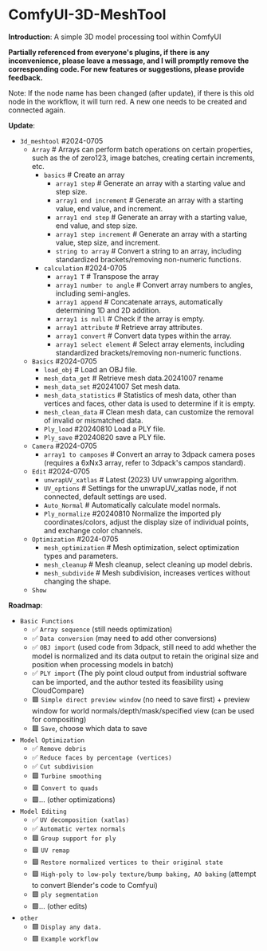 # ComfyUI-3D-MeshTool

**Introduction**:
A simple 3D model processing tool within ComfyUI

**Partially referenced from everyone's plugins, if there is any inconvenience, please leave a message, and I will promptly remove the corresponding code.
For new features or suggestions, please provide feedback.**

Note: If the node name has been changed (after update), if there is this old node in the workflow, it will turn red. A new one needs to be created and connected again.

**Update**:
- `3d_meshtool` #2024-0705
    - `Array`  # Arrays can perform batch operations on certain properties, such as the of zero123, image batches, creating certain increments, etc.
        - `basics`  # Create an array
            - `array1 step`  # Generate an array with a starting value and step size.
            - `array1 end increment`  # Generate an array with a starting value, end value, and increment.
            - `array1 end step`  # Generate an array with a starting value, end value, and step size.
            - `array1 step increment`  # Generate an array with a starting value, step size, and increment.
            - `string to array`  # Convert a string to an array, including standardized brackets/removing non-numeric functions.
        - `calculation` #2024-0705
            - `array1 T`  # Transpose the array
            - `array1 number to angle`  # Convert array numbers to angles, including semi-angles.
            - `array1 append`  # Concatenate arrays, automatically determining 1D and 2D addition.
            - `array1 is null`  # Check if the array is empty.
            - `array1 attribute`  # Retrieve array attributes.
            - `array1 convert`  # Convert data types within the array.
            - `array1 select element`  # Select array elements, including standardized brackets/removing non-numeric functions.
    - `Basics` #2024-0705
        - `load_obj`  # Load an OBJ file.
        - `mesh_data_get`  # Retrieve mesh data.20241007 rename
        - `mesh_data_set`  #20241007 Set mesh data.
        - `mesh_data_statistics`  # Statistics of mesh data, other than vertices and faces, other data is used to determine if it is empty.
        - `mesh_clean_data`  # Clean mesh data, can customize the removal of invalid or mismatched data.
        - `Ply_load`  #20240810 Load a PLY file.
        - `Ply_save`  #20240820 save a PLY file.
    - `Camera` #2024-0705
        - `array1 to camposes`  # Convert an array to 3dpack camera poses (requires a 6xNx3 array, refer to 3dpack's campos standard).
    - `Edit` #2024-0705
        - `unwrapUV_xatlas`  # Latest (2023) UV unwrapping algorithm.
        - `UV_options`  # Settings for the unwrapUV_xatlas node, if not connected, default settings are used.
        - `Auto_Normal`  # Automatically calculate model normals.
        - `Ply_normalize`  #20240810 Normalize the imported ply coordinates/colors, adjust the display size of individual points, and exchange color channels.
    - `Optimization` #2024-0705
        - `mesh_optimization`  # Mesh optimization, select optimization types and parameters.
        - `mesh_cleanup`  # Mesh cleanup, select cleaning up model debris.
        - `mesh_subdivide`  # Mesh subdivision, increases vertices without changing the shape.
    - `Show`

**Roadmap**:
- `Basic Functions`
    - ✅ `Array sequence` (still needs optimization)
    - ✅ `Data conversion` (may need to add other conversions)
    - ✅ `OBJ import` (used code from 3dpack, still need to add whether the model is normalized and its data output to retain the original size and position when processing models in batch)
    - ✅ `PLY import` (The ply point cloud output from industrial software can be imported, and the author tested its feasibility using CloudCompare)
    - 🟩 `Simple direct preview window` (no need to save first) + preview window for world normals/depth/mask/specified view (can be used for compositing)
    - 🟩 `Save`, choose which data to save
- `Model Optimization`
    - ✅ `Remove debris`
    - ✅ `Reduce faces by percentage (vertices)`
    - ✅ `Cut subdivision`
    - 🟩 `Turbine smoothing`
    - 🟩 `Convert to quads`
    - 🟩... (other optimizations)
- `Model Editing`
    - ✅ `UV decomposition (xatlas)`
    - ✅ `Automatic vertex normals`
    - 🟩 `Group support for ply`
    - 🟩 `UV remap`
    - 🟩 `Restore normalized vertices to their original state`
    - 🟩 `High-poly to low-poly texture/bump baking, AO baking` (attempt to convert Blender's code to Comfyui)
    - 🟩 `ply segmentation`
    - 🟩... (other edits)
- `other`
    - 🟩 `Display any data.`
    - 🟩 `Example workflow`